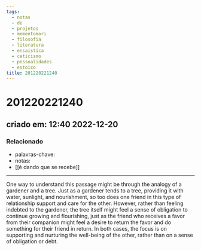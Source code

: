 ```yaml
---
tags:
  - notas
  - de
  - projetos
  - mementomori
  - filosofia
  - literatura
  - ensaistica
  - ceticismo
  - pessoalidades
  - estoico
title: 201220221240
---
```

# 201220221240
## criado em: 12:40 2022-12-20

### Relacionado
- palavras-chave: 
- notas: 
- [[é dando que se recebe]]
---
One way to understand this passage might be through the analogy of a gardener and a tree. Just as a gardener tends to a tree, providing it with water, sunlight, and nourishment, so too does one friend in this type of relationship support and care for the other. However, rather than feeling indebted to the gardener, the tree itself might feel a sense of obligation to continue growing and flourishing, just as the friend who receives a favor from their companion might feel a desire to return the favor and do something for their friend in return. In both cases, the focus is on supporting and nurturing the well-being of the other, rather than on a sense of obligation or debt.